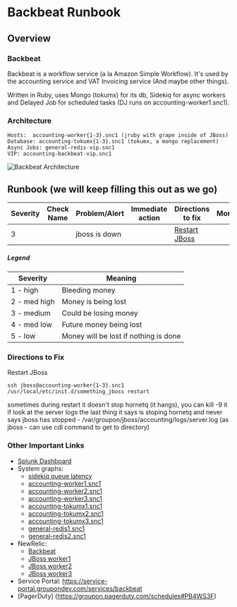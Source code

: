 # Backbeat Runbook

## Overview

### Backbeat

Backbeat is a workflow service (a la Amazon Simple Workflow).  It's used by the accounting service and VAT Invoicing service (And maybe other things).

Written in Ruby, uses Mongo (tokumx) for its db, Sidekiq for async workers and Delayed Job for scheduled tasks (DJ runs on accounting-worker1.snc1).

### Architecture
	Hosts:	accounting-worker{1-3}.snc1 (jruby with grape inside of JBoss)
	Database: accounting-tokumx{1-3}.snc1 (tokumx, a mongo replacement)
    Async Jobs: general-redis-vip.snc1
	VIP: accounting-backbeat-vip.snc1
![Backbeat Architecture](/sua_architecture.png "SUA Architecture")

## Runbook (we will keep filling this out as we go)

| Severity | Check Name | Problem/Alert | Immediate action | Directions to fix | Monitoring |
| -------- | ---------- | ------------- | ---------------- | ----------------- | ---------- |
| 3 | | jboss is down | | [Restart JBoss](#restart_jboss) | |

##### Legend
| Severity | Meaning |
| -------- | ------- |
| 1 - high | Bleeding money |
| 2 - med high  | Money is being lost |
| 3 - medium | Could be losing money |
| 4 - med low | Future money being lost |
| 5 - low | Money will be lost if nothing is done |

### Directions to Fix
<a name="restart_jboss">Restart JBoss</a>

	ssh jboss@accounting-worker{1-3}.snc1
	/usr/local/etc/init.d/something_jboss restart
	
sometimes during restart it doesn't stop hornetq (it hangs), you can kill -9 it 
if look at the server logs the last thing it says is stoping hornetq and never says jboss has stopped - /var/groupon/jboss/accounting/logs/server.log (as jboss - can use cdl command to get to directory)

### Other Important Links
- [Splunk Dashboard](https://splunk-snc1.groupondev.com/en-US/app/search/FED)
- System graphs:
    - [sidekiq queue latency](https://grapher-snc1.groupondev.com/graph/metric!accounting_sidekiq_latency_sidekiq_latency/accounting-snc1/accounting-utility2.snc1)
	- [accounting-worker1.snc1](https://grapher-snc1.groupondev.com/accounting-snc1/accounting-worker1.snc1)
	- [accounting-worker2.snc1](https://grapher-snc1.groupondev.com/accounting-snc1/accounting-worker2.snc1)
	- [accounting-worker3.snc1](https://grapher-snc1.groupondev.com/accounting-snc1/accounting-worker3.snc1)
	- [accounting-tokumx1.snc1](https://grapher-snc1.groupondev.com/accounting-snc1/accounting-tokumx1.snc1)
	- [accounting-tokumx2.snc1](https://grapher-snc1.groupondev.com/accounting-snc1/accounting-tokumx2.snc1)
	- [accounting-tokumx3.snc1](https://grapher-snc1.groupondev.com/accounting-snc1/accounting-tokumx3.snc1)
    - [general-redis1.snc1](https://grapher-snc1.groupondev.com/redis-snc1/general-redis1.snc1)
    - [general-redis2.snc1](https://grapher-snc1.groupondev.com/redis-snc1/general-redis2.snc1)
- NewRelic:
	- [Backbeat](https://rpm.newrelic.com/accounts/71134/applications/2140357)
	- [JBoss worker1](https://rpm.newrelic.com/accounts/71134/applications/3872220)
	- [JBoss worker2](https://rpm.newrelic.com/accounts/71134/applications/3872226)
	- [JBoss worker3](https://rpm.newrelic.com/accounts/71134/applications/3738909)
- Service Portal: https://service-portal.groupondev.com/services/backbeat
- [PagerDuty] (https://groupon.pagerduty.com/schedules#PB4WS3F)
